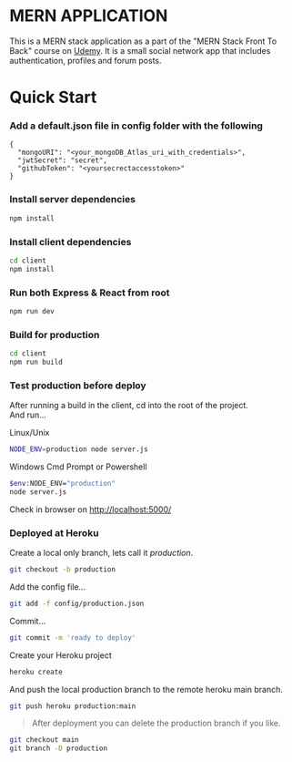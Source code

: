 # MERN APPLICATION 

This is a MERN stack application as a part of the "MERN Stack Front To Back" course on [Udemy](https://www.udemy.com/mern-stack-front-to-back/). It is a small social network app that includes authentication, profiles and forum posts.

# Quick Start

### Add a default.json file in config folder with the following

```
{
  "mongoURI": "<your_mongoDB_Atlas_uri_with_credentials>",
  "jwtSecret": "secret",
  "githubToken": "<yoursecrectaccesstoken>"
}
```

### Install server dependencies

```bash
npm install
```

### Install client dependencies

```bash
cd client
npm install
```

### Run both Express & React from root

```bash
npm run dev
```

### Build for production

```bash
cd client
npm run build
```

### Test production before deploy

After running a build in the client, cd into the root of the project.  
And run...

Linux/Unix

```bash
NODE_ENV=production node server.js
```

Windows Cmd Prompt or Powershell

```bash
$env:NODE_ENV="production"
node server.js
```

Check in browser on [http://localhost:5000/](http://localhost:5000/)

### Deployed at Heroku

Create a local only branch, lets call it _production_.

```bash
git checkout -b production
```

Add the config file...

```bash
git add -f config/production.json
```

Commit...

```bash
git commit -m 'ready to deploy'
```

Create your Heroku project

```bash
heroku create
```

And push the local production branch to the remote heroku main branch.

```bash
git push heroku production:main
```

> After deployment you can delete the production branch if you like.

```bash
git checkout main
git branch -D production
```

